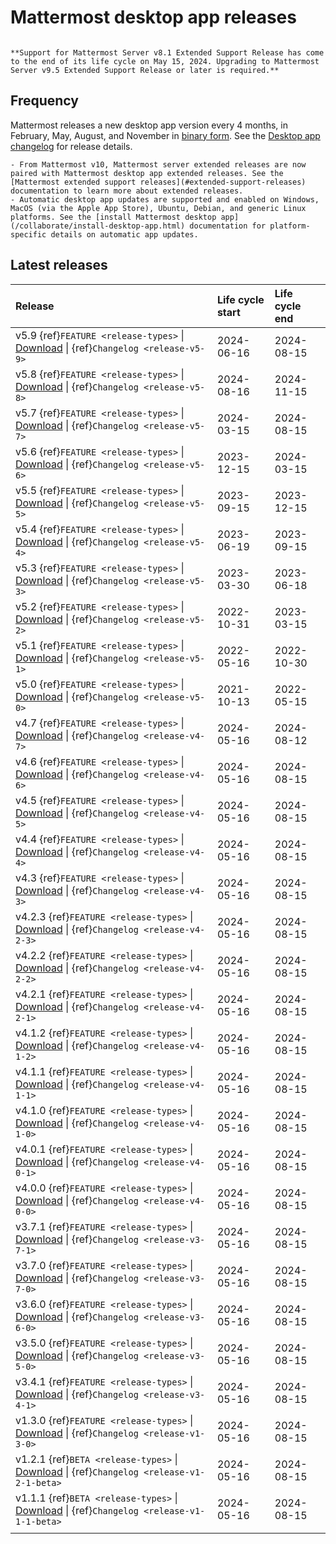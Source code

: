# Mattermost desktop app releases

```{include} ../_static/badges/allplans-cloud-selfhosted.md
```

```{Important}
**Support for Mattermost Server v8.1 Extended Support Release has come to the end of its life cycle on May 15, 2024. Upgrading to Mattermost Server v9.5 Extended Support Release or later is required.**
```

## Frequency

Mattermost releases a new desktop app version every 4 months, in February, May, August, and November in [binary form](https://docs.mattermost.com/collaborate/install-desktop-app.html#install-and-update-the-mattermost-desktop-app). See the [Desktop app changelog](/lifecycle/desktop-app-changelog) for release details.


```{Important}
- From Mattermost v10, Mattermost server extended releases are now paired with Mattermost desktop app extended releases. See the [Mattermost extended support releases](#extended-support-releases) documentation to learn more about extended releases.
- Automatic desktop app updates are supported and enabled on Windows, MacOS (via the Apple App Store), Ubuntu, Debian, and generic Linux platforms. See the [install Mattermost desktop app](/collaborate/install-desktop-app.html) documentation for platform-specific details on automatic app updates.
```

## Latest releases

| **Release** | **Life cycle start** | **Life cycle end** |
|:---|:---|:---|
| v5.9 {ref}`FEATURE <release-types>` \| [Download]() \| {ref}`Changelog <release-v5-9>` | 2024-06-16 | 2024-08-15 |
| v5.8 {ref}`FEATURE <release-types>` \| [Download](https://github.com/mattermost/desktop/releases/tag/v5.8.0) \| {ref}`Changelog <release-v5-8>` | 2024-08-16 | 2024-11-15 |
| v5.7 {ref}`FEATURE <release-types>` \| [Download](https://github.com/mattermost/desktop/releases/tag/v5.7.0) \| {ref}`Changelog <release-v5-7>` | 2024-03-15 | 2024-08-15 |
| v5.6 {ref}`FEATURE <release-types>` \| [Download](https://github.com/mattermost/desktop/releases/tag/v5.6.0) \| {ref}`Changelog <release-v5-6>` | 2023-12-15 | 2024-03-15 |
| v5.5 {ref}`FEATURE <release-types>` \| [Download](https://github.com/mattermost/desktop/releases/tag/v5.5.0) \| {ref}`Changelog <release-v5-5>` | 2023-09-15 | 2023-12-15 |
| v5.4 {ref}`FEATURE <release-types>` \| [Download](https://github.com/mattermost/desktop/releases/tag/v5.4.0) \| {ref}`Changelog <release-v5-4>` | 2023-06-19 | 2023-09-15 |
| v5.3 {ref}`FEATURE <release-types>` \| [Download](https://github.com/mattermost/desktop/releases/tag/v5.3.0) \| {ref}`Changelog <release-v5-3>` | 2023-03-30 | 2023-06-18 |
| v5.2 {ref}`FEATURE <release-types>` \| [Download](https://github.com/mattermost/desktop/releases/tag/v5.2.0) \| {ref}`Changelog <release-v5-2>` | 2022-10-31 | 2023-03-15 |
| v5.1 {ref}`FEATURE <release-types>` \| [Download](https://github.com/mattermost/desktop/releases/tag/v5.1.0) \| {ref}`Changelog <release-v5-1>` | 2022-05-16 | 2022-10-30 |
| v5.0 {ref}`FEATURE <release-types>` \| [Download](https://github.com/mattermost/desktop/releases/tag/v5.0.0) \| {ref}`Changelog <release-v5-0>` | 2021-10-13 | 2022-05-15 |
| v4.7 {ref}`FEATURE <release-types>` \| [Download](https://github.com/mattermost/desktop/releases/tag/v4.7.0) \| {ref}`Changelog <release-v4-7>` | 2024-05-16 | 2024-08-12 |
| v4.6 {ref}`FEATURE <release-types>` \| [Download](https://github.com/mattermost/desktop/releases/tag/v4.6.0) \| {ref}`Changelog <release-v4-6>` | 2024-05-16 | 2024-08-15 |
| v4.5 {ref}`FEATURE <release-types>` \| [Download](https://github.com/mattermost/desktop/releases/tag/v4.5.0) \| {ref}`Changelog <release-v4-5>` | 2024-05-16 | 2024-08-15 |
| v4.4 {ref}`FEATURE <release-types>` \| [Download](https://github.com/mattermost/desktop/releases/tag/v4.4.0) \| {ref}`Changelog <release-v4-4>` | 2024-05-16 | 2024-08-15 |
| v4.3 {ref}`FEATURE <release-types>` \| [Download](https://github.com/mattermost/desktop/releases/tag/v4.3.0) \| {ref}`Changelog <release-v4-3>` | 2024-05-16 | 2024-08-15 |
| v4.2.3 {ref}`FEATURE <release-types>` \| [Download](https://github.com/mattermost/desktop/releases/tag/v4.2.3) \| {ref}`Changelog <release-v4-2-3>` | 2024-05-16 | 2024-08-15 |
| v4.2.2 {ref}`FEATURE <release-types>` \| [Download](https://github.com/mattermost/desktop/releases/tag/v4.2.2) \| {ref}`Changelog <release-v4-2-2>` | 2024-05-16 | 2024-08-15 |
| v4.2.1 {ref}`FEATURE <release-types>` \| [Download](https://github.com/mattermost/desktop/releases/tag/v4.2.1) \| {ref}`Changelog <release-v4-2-1>` | 2024-05-16 | 2024-08-15 |
| v4.1.2 {ref}`FEATURE <release-types>` \| [Download](https://github.com/mattermost/desktop/releases/tag/v4.1.2) \| {ref}`Changelog <release-v4-1-2>` | 2024-05-16 | 2024-08-15 |
| v4.1.1 {ref}`FEATURE <release-types>` \| [Download](https://github.com/mattermost/desktop/releases/tag/v4.1.1) \| {ref}`Changelog <release-v4-1-1>` | 2024-05-16 | 2024-08-15 |
| v4.1.0 {ref}`FEATURE <release-types>` \| [Download](https://github.com/mattermost/desktop/releases/tag/v4.1.0) \| {ref}`Changelog <release-v4-1-0>` | 2024-05-16 | 2024-08-15 |
| v4.0.1 {ref}`FEATURE <release-types>` \| [Download](https://github.com/mattermost/desktop/releases/tag/v4.0.1) \| {ref}`Changelog <release-v4-0-1>` | 2024-05-16 | 2024-08-15 |
| v4.0.0 {ref}`FEATURE <release-types>` \| [Download](https://github.com/mattermost/desktop/releases/tag/v4.0.0) \| {ref}`Changelog <release-v4-0-0>` | 2024-05-16 | 2024-08-15 |
| v3.7.1 {ref}`FEATURE <release-types>` \| [Download](https://github.com/mattermost/desktop/releases/tag/v3.7.1) \| {ref}`Changelog <release-v3-7-1>` | 2024-05-16 | 2024-08-15 |
| v3.7.0 {ref}`FEATURE <release-types>` \| [Download](https://github.com/mattermost/desktop/releases/tag/v3.7.0) \| {ref}`Changelog <release-v3-7-0>` | 2024-05-16 | 2024-08-15 |
| v3.6.0 {ref}`FEATURE <release-types>` \| [Download](https://github.com/mattermost/desktop/releases/tag/v3.6.0) \| {ref}`Changelog <release-v3-6-0>` | 2024-05-16 | 2024-08-15 |
| v3.5.0 {ref}`FEATURE <release-types>` \| [Download](https://github.com/mattermost/desktop/releases/tag/v3.5.0) \| {ref}`Changelog <release-v3-5-0>` | 2024-05-16 | 2024-08-15 |
| v3.4.1 {ref}`FEATURE <release-types>` \| [Download](https://github.com/mattermost/desktop/releases/tag/v3.4.1) \| {ref}`Changelog <release-v3-4-1>` | 2024-05-16 | 2024-08-15 |
| v1.3.0 {ref}`FEATURE <release-types>` \| [Download](https://github.com/mattermost/desktop/releases/tag/v1.3.0) \| {ref}`Changelog <release-v1-3-0>` | 2024-05-16 | 2024-08-15 |
| v1.2.1 {ref}`BETA <release-types>` \| [Download](https://github.com/mattermost/desktop/releases/tag/v1.2.1) \| {ref}`Changelog <release-v1-2-1-beta>` | 2024-05-16 | 2024-08-15 |
| v1.1.1 {ref}`BETA <release-types>` \| [Download](https://github.com/mattermost/desktop/releases/tag/v1.1.1) \| {ref}`Changelog <release-v1-1-1-beta>` | 2024-05-16 | 2024-08-15 |
|  |  |  |

